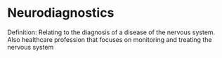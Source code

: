 # Neurodiagnostics

Definition: Relating to the diagnosis of a disease of the nervous system. Also healthcare profession that focuses on monitoring and treating the nervous system